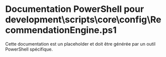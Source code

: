 # Documentation PowerShell pour development\scripts\core\config\RecommendationEngine.ps1

Cette documentation est un placeholder et doit être générée par un outil PowerShell spécifique.

